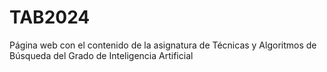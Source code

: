 # TAB2024
Página web con el contenido de la asignatura de Técnicas y Algoritmos de Búsqueda del Grado de Inteligencia Artificial
